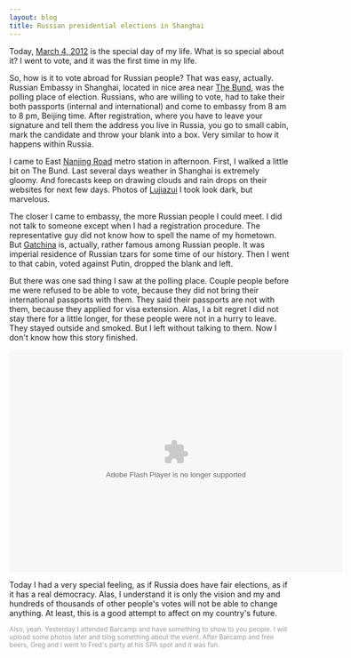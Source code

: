 ```yaml
---
layout: blog
title: Russian presidential elections in Shanghai
---
```


Today, [March 4, 2012](http://en.wikipedia.org/wiki/Russian_presidential_election,_2012) is the special day of my life. What is so special about it?
I went to vote, and it was the first time in my life. 

So, how is it to vote abroad for Russian people? That was easy, actually. 
Russian Embassy in Shanghai, located in nice area near [The Bund](http://en.wikipedia.org/wiki/The_Bund), was the polling place of election.
Russians, who are willing to vote, had to take their both passports (internal and international) and come to embassy from 8 am to 8 pm, Beijing time. After registration, where you have to leave your signature and tell them the address you live in Russia, you go to small cabin, mark the candidate and throw your blank into a box. Very similar to how it happens within Russia.

I came to East [Nanjing Road](http://en.wikipedia.org/wiki/Nanjing_Road_Shanghai) metro station in afternoon. First, I walked a little bit on The Bund. Last several days weather in Shanghai is extremely gloomy. And forecasts keep on drawing clouds and rain drops on their websites for next few days. Photos of [Lujiazui](http://en.wikipedia.org/wiki/Lujiazui) I took look dark, but marvelous. 

The closer I came to embassy, the more Russian people I could meet. I did not talk to someone except when I had a registration procedure. The representative guy did not know how to spell the name of my hometown. But [Gatchina](http://en.wikipedia.org/wiki/Gatchina) is, actually, rather famous among Russian people. It was imperial residence of Russian tzars for some time of our history.
Then I went to that cabin, voted against Putin, dropped the blank and left.

But there was one sad thing I saw at the polling place. Couple people before me were refused to be able to vote, because they did not bring their international passports with them. They said their passports are not with them, because they applied for visa extension. Alas, I a bit regret I did not stay there for a little longer, for these people were not in a hurry to leave. They stayed outside and smoked. But I left without talking to them. Now I don't know how this story finished.

<embed type="application/x-shockwave-flash" src="https://picasaweb.google.com/s/c/bin/slideshow.swf" width="600" height="400" flashvars="host=picasaweb.google.com&captions=1&hl=ru&feat=flashalbum&RGB=0x000000&feed=https%3A%2F%2Fpicasaweb.google.com%2Fdata%2Ffeed%2Fapi%2Fuser%2F107078042288390309013%2Falbumid%2F5716001656925255633%3Falt%3Drss%26kind%3Dphoto%26hl%3Dru" pluginspage="http://www.macromedia.com/go/getflashplayer"></embed>

Today I had a very special feeling, as if Russia does have fair elections, as if it has a real democracy.
Alas, I understand it is only the vision and my and hundreds of thousands of other people's votes will not be able to change anything. At least, this is a good attempt to affect on my country's future.

<small style="color: #999;">Also, yeah. Yesterday I attended Barcamp and have something to show to you people. I will upload some photos later and blog something about the event. After Barcamp and free beers, Greg and I went to Fred's party at his SPA spot and it was fun.</small>
